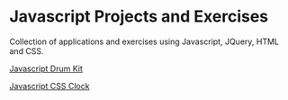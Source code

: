 # Javascript Projects and Exercises

Collection of applications and exercises using Javascript, JQuery, HTML and CSS.

<a href="http://bit.ly/2jUTGrt">Javascript Drum Kit</a>

<a href="http://bit.ly/2kJxhlA">Javascript CSS Clock</a>
